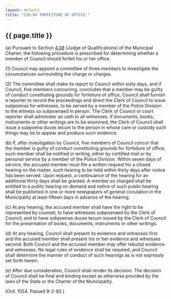 ```yaml
---
layout: default 
title: "220.04 FORFEITURE OF OFFICE."
---
```


{{ page.title }}
----------------

​(a) Pursuant to Section [4.08](136daf56.html) (Judge of Qualifications)
of the Municipal Charter, the following procedure is prescribed for
determining whether a member of Council should forfeit his or her
office.

​(1) Council may appoint a committee of three members to investigate the
circumstances surrounding the charge or charges.

​(2) The committee shall make its report to Council within sixty days,
and if Council, five members concurring, concludes that a member may be
guilty of conduct constituting grounds for forfeiture of office, Council
shall furnish a reporter to record the proceedings and direct the Clerk
of Council to issue subpoenas for witnesses, to be served by a member of
the Police Division to the witness so subpoenaed in person. The Clerk of
Council or court reporter shall administer an oath to all witnesses. If
documents, books, instruments or other writings are to be examined, the
Clerk of Council shall issue a subpoena duces tecum to the person in
whose care or custody such things may be to appear and produce such
evidence.

​(b) If, after investigation by Council, five members of Council concur
that the member is guilty of conduct constituting grounds for forfeiture
of office, such member shall be notified in writing, either by certified
mail or by personal service by a member of the Police Division. Within
seven days of service, the accused member must file a written request
for a closed hearing on the matter, such hearing to be held within
thirty days after notice has been served. Upon request, a continuance of
the hearing for an additional thirty days shall be granted. A member so
charged shall be entitled to a public hearing on demand and notice of
such public hearing shall be published in one or more newspapers of
general circulation in the Municipality at least fifteen days in advance
of the hearing.

​(c) At any hearing, the accused member shall have the right to be
represented by counsel; to have witnesses subpoenaed by the Clerk of
Council; and to have subpoenas duces tecum issued by the Clerk of
Council for the presentation of books, documents, instruments or other
writings.

​(d) At any hearing, Council shall present its evidence and witnesses
first and the accused member shall present his or her evidence and
witnesses second. Both Council and the accused member may offer rebuttal
evidence and witnesses. No legal rules of evidence shall be required,
and Council shall determine the manner of conduct of such hearings as is
not expressly set forth herein.

​(e) After due consideration, Council shall render its decision. The
decision of Council shall be final and binding except as otherwise
provided by the laws of the State or the Charter of the Municipality.

(Ord. 1054. Passed 9-2-82.)
